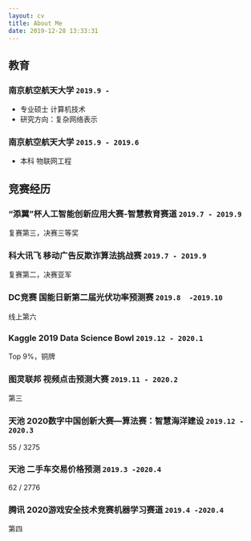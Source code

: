 ```yaml
---
layout: cv
title: About Me
date: 2019-12-28 13:33:31
---
```

## 教育

### **南京航空航天大学** `2019.9 -`

- 专业硕士 计算机技术
- 研究方向：复杂网络表示

### **南京航空航天大学** `2015.9 - 2019.6`

- 本科 物联网工程

## 竞赛经历

### **“添翼”杯人工智能创新应用大赛-智慧教育赛道** `2019.7 - 2019.9`
复赛第三，决赛三等奖

### **科大讯飞 移动广告反欺诈算法挑战赛** `2019.7 - 2019.9`
复赛第二，决赛亚军

### **DC竞赛 国能日新第二届光伏功率预测赛** `2019.8  -2019.10`
线上第六

### **Kaggle 2019 Data Science Bowl** `2019.12 - 2020.1`
Top 9%，铜牌

### **图灵联邦 视频点击预测大赛** `2019.11 - 2020.2`
第三

### **天池 2020数字中国创新大赛—算法赛：智慧海洋建设** `2019.12 - 2020.3`
55 / 3275

### **天池 二手车交易价格预测** `2019.3 -2020.4`
62 / 2776

### **腾讯 2020游戏安全技术竞赛机器学习赛道** `2019.4 -2020.4`
第四